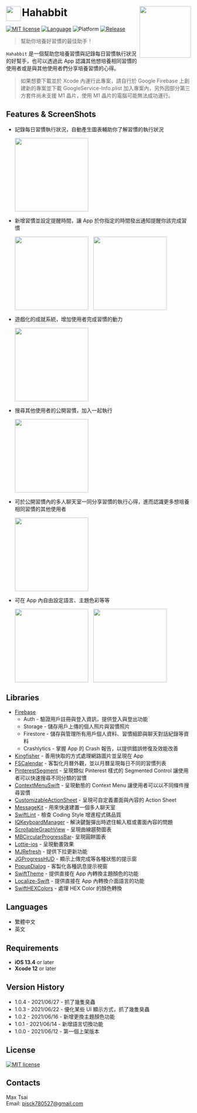 # Hahabbit [<img src = "Images/appIcon.png" width="40" align=left>](https://apps.apple.com/tw/app/hahabbit/id1571439855)[<img src = "Images/app_store_icon.jpeg" width = "140" align=right>](https://apps.apple.com/tw/app/hahabbit/id1571439855)
[![MIT license](https://img.shields.io/badge/License-MIT-green)](/LICENSE)
[![Language](https://img.shields.io/badge/Language-swift5-orange)](https://developer.apple.com/swift)
![Platform](https://img.shields.io/badge/Platform-iOS13.4%2B-blue)
[![Release](https://img.shields.io/badge/Release-v1.0.4-yellow)](https://apps.apple.com/tw/app/hahabbit/id1571439855)

>幫助你培養好習慣的最佳助手！

`Hahabbit` 是一個幫助您培養習慣與記錄每日習慣執行狀況的好幫手，也可以透過此 App 認識其他想培養相同習慣的使用者或是與其他使用者們分享培養習慣的心得。

>如果想要下載並於 Xcode 內運行此專案，請自行於 Google Firebase 上創建新的專案並下載 GoogleService-Info.plist 加入專案內，另外因部分第三方套件尚未支援 M1 晶片，使用 M1 晶片的電腦可能無法成功運行。


## Features & ScreenShots
- 記錄每日習慣執行狀況，自動產生圖表輔助你了解習慣的執行狀況  
  
    <kbd><img src = "Images/mainPage.gif" width="200" align=center>
    
- 新增習慣並設定提醒時間，讓 App 於你指定的時間發出通知提醒你該完成習慣  

    <kbd><img src = "Images/addNewHabit.gif" width="200" align=center></kbd>　<kbd><img src = "Images/notification.gif" width="200" align=center></kbd>
    
- 遊戲化的成就系統，增加使用者完成習慣的動力  
    
    <kbd><img src = "Images/Achievements.gif" width="200" align=center>
    
- 搜尋其他使用者的公開習慣，加入一起執行  
    
    <kbd><img src = "Images/publicHabits.gif" width="200" align=center>
    
- 可於公開習慣內的多人聊天室一同分享習慣的執行心得，進而認識更多想培養相同習慣的其他使用者  
    
    <kbd><img src = "Images/chatroom.gif" width="200" align=center>
    
- 可在 App 內自由設定語言、主題色彩等等  
   
    <kbd><img src = "Images/changeLanguage.gif" width="200" align=center></kbd>　<kbd><img src = "Images/changeColor.gif" width="200" align=center></kbd>

## Libraries  
- [Firebase](https://github.com/firebase/firebase-ios-sdk)
   - Auth - 驗證用戶註冊與登入資訊，提供登入與登出功能
   - Storage - 儲存用戶上傳的個人照片與習慣照片
   - Firestore - 儲存與管理所有用戶個人資料、習慣細節與聊天對話紀錄等資料
   - Crashlytics - 掌握 App 的 Crash 報告，以提供錯誤修復及效能改善
- [Kingfisher](https://github.com/onevcat/Kingfisher) - 善用快取的方式處理網路圖片並呈現在 App
- [FSCalendar](https://github.com/WenchaoD/FSCalendar) - 客製化月曆外觀，並以月曆呈現每日不同的習慣列表
- [PinterestSegment](https://github.com/TBXark/PinterestSegment) - 呈現類似 Pinterest 樣式的 Segmented Control 讓使用者可以快速搜尋不同分類的習慣
- [ContextMenuSwift](https://github.com/umerjabbar/ContextMenuSwift) - 呈現動態的 Context Menu 讓使用者可以以不同條件搜尋習慣
- [CustomizableActionSheet](https://github.com/beryu/CustomizableActionSheet) - 呈現可自定義畫面與內容的 Action Sheet
- [MessageKit](https://github.com/MessageKit/MessageKit) - 用來快速建置一個多人聊天室
- [SwiftLint](https://github.com/realm/SwiftLint) - 檢查 Coding Style 增進程式碼品質
- [IQKeyboardManager](https://github.com/hackiftekhar/IQKeyboardManager) - 解決鍵盤彈出時遮住輸入框或畫面內容的問題
- [ScrollableGraphView](https://github.com/philackm/ScrollableGraphView) - 呈現曲線趨勢圖表
- [MBCircularProgressBar](https://github.com/MatiBot/MBCircularProgressBar)- 呈現圓餅圖表
- [Lottie-ios](https://github.com/airbnb/lottie-ios) - 呈現動畫效果
- [MJRefresh](https://github.com/CoderMJLee/MJRefresh) - 提供下拉更新功能
- [JGProgressHUD](https://github.com/JonasGessner/JGProgressHUD) - 顯示上傳完成等各種狀態的提示窗
- [PopupDialog](https://github.com/Orderella/PopupDialog) - 客製化各種訊息提示視窗
- [SwiftTheme](https://github.com/wxxsw/SwiftTheme) - 提供直接在 App 內轉換主題顏色的功能
- [Localize-Swift](https://github.com/marmelroy/Localize-Swift) - 提供直接在 App 內轉換介面語言的功能  
- [SwiftHEXColors](https://github.com/thii/SwiftHEXColors) - 處理 HEX Color 的顏色轉換

## Languages
- 繁體中文
- 英文
      
## Requirements

- **iOS 13.4** or later
- **Xcode 12** or later

## Version History

- 1.0.4 - 2021/06/27 - 抓了幾隻臭蟲
- 1.0.3 - 2021/06/22 - 優化某些 UI 顯示方式，抓了幾隻臭蟲
- 1.0.2 - 2021/06/16 - 新增更換主題顏色功能
- 1.0.1 - 2021/06/14 - 新增語言切換功能  
- 1.0.0 - 2021/06/12 - 第一個上架版本
 
## License
      
[![MIT license](https://img.shields.io/badge/License-MIT-green)](/LICENSE)
      
## Contacts

Max Tsai  
Email: pisck780527@gmail.com
